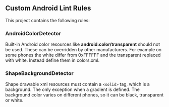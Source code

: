 ## Custom Android Lint Rules

This project contains the following rules:

### AndroidColorDetector

Built-in Android color resources like **android:color/transparent** should not be used. 
These can be overridden by other manufacturers. 
For example on some phones the white differ from 0xFFFFFF and the transparent replaced with white. 
Instead define them in colors.xml. 

### ShapeBackgroundDetector

Shape drawable xml resources must contain a `<solid>` tag, which is a background. The only exception when a gradient is defined.
The background color varies on different phones, so it can be black, transparent or white.
